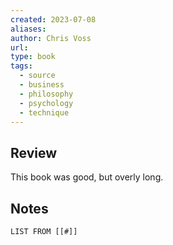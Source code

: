 ```yaml
---
created: 2023-07-08
aliases: 
author: Chris Voss
url: 
type: book
tags:
  - source
  - business
  - philosophy
  - psychology
  - technique
---
```

## Review

This book was good, but overly long.

## Notes
```dataview
LIST FROM [[#]]
```